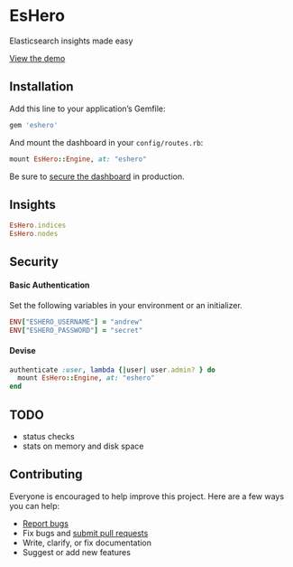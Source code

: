 # EsHero

Elasticsearch insights made easy

[View the demo](https://eshero.herokuapp.com/)

## Installation

Add this line to your application’s Gemfile:

```ruby
gem 'eshero'
```

And mount the dashboard in your `config/routes.rb`:

```ruby
mount EsHero::Engine, at: "eshero"
```

Be sure to [secure the dashboard](#security) in production.

## Insights

```ruby
EsHero.indices
EsHero.nodes
```

## Security

#### Basic Authentication

Set the following variables in your environment or an initializer.

```ruby
ENV["ESHERO_USERNAME"] = "andrew"
ENV["ESHERO_PASSWORD"] = "secret"
```

#### Devise

```ruby
authenticate :user, lambda {|user| user.admin? } do
  mount EsHero::Engine, at: "eshero"
end
```

## TODO

- status checks
- stats on memory and disk space

## Contributing

Everyone is encouraged to help improve this project. Here are a few ways you can help:

- [Report bugs](https://github.com/ankane/eshero/issues)
- Fix bugs and [submit pull requests](https://github.com/ankane/eshero/pulls)
- Write, clarify, or fix documentation
- Suggest or add new features
